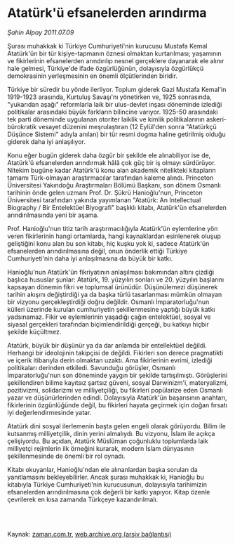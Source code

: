 # Atatürk'ü efsanelerden arındırma

*Şahin Alpay 2011.07.09*

<td class="columnist-detail">
<p>Şurası muhakkak ki Türkiye Cumhuriyeti'nin kurucusu Mustafa Kemal Atatürk'ün bir tür kişiye-tapmanın öznesi olmaktan kurtarılması; yaşamının ve fikirlerinin efsanelerden arındırılıp nesnel gerçeklere dayanarak ele alınır hale gelmesi, Türkiye'de ifade özgürlüğünün, dolayısıyla özgürlükçü demokrasinin yerleşmesinin en önemli ölçütlerinden biridir.</p>
<p>
<div id="haberMetinDiv">
<p> Türkiye bir süredir bu yönde ilerliyor. Toplum giderek Gazi Mustafa Kemal'in 1919-1923 arasında, Kurtuluş Savaşı'nı yönetirken ve, 1925 sonrasında, "yukarıdan aşağı" reformlarla laik bir ulus-devlet inşası döneminde izlediği politikalar arasındaki büyük farkların bilincine varıyor. 1925-50 arasındaki tek parti döneminde uygulanan otoriter laiklik ve kimlik politikalarının askeri-bürokratik vesayet düzenini meşrulaştıran (12 Eylül'den sonra "Atatürkçü Düşünce Sistemi" adıyla anılan) bir tür resmi dogma haline getirilmiş olduğu giderek daha iyi anlaşılıyor.
<p> Konu eğer bugün giderek daha özgür bir şekilde ele alınabiliyor ise de, Atatürk'ü efsanelerden arındırmak hâlâ çok güç bir iş olmayı sürdürüyor. Nitekim bugüne kadar Atatürk'ü konu alan akademik nitelikteki kitapların tamamı Türk-olmayan araştırmacılar tarafından kaleme alındı. Princeton Üniversitesi Yakındoğu Araştırmaları Bölümü Başkanı, son dönem Osmanlı tarihinin önde gelen uzmanı Prof. Dr. Şükrü Hanioğlu'nun, Princeton Üniversitesi tarafından yakında yayımlanan "Atatürk: An Intellectual Biography / Bir Entelektüel Biyografi" başlıklı kitabı, Atatürk'ün efsanelerden arındırılmasında yeni bir aşama.
<p> Prof. Hanioğlu'nun titiz tarih araştırmacılığıyla Atatürk'ün eylemlerine yön veren fikirlerinin hangi ortamlarda, hangi kaynaklardan esinlenerek oluşup geliştiğini konu alan bu son kitabı, hiç kuşku yok ki, sadece Atatürk'ün efsanelerden arındırılmasına değil, onun önderlik ettiği Türkiye Cumhuriyeti'nin daha iyi anlaşılmasına da büyük bir katkı.
<p> Hanioğlu'nun Atatürk'ün fikriyatının anlaşılması bakımından altını çizdiği başlıca hususlar şunlar: Atatürk, 19. yüzyılın sonları ve 20. yüzyılın başlarını kapsayan dönemin fikri ve toplumsal ürünüdür. Düşünülemezi düşünerek tarihin akışını değiştirdiği ya da başka türlü tasarlanması mümkün olmayan bir vizyonu gerçekleştirdiği doğru değildir. Osmanlı İmparatorluğu'nun külleri üzerinde kurulan cumhuriyetin şekillenmesine yaptığı büyük katkı yadsınamaz. Fikir ve eylemlerinin yaşadığı çağın entelektüel, sosyal ve siyasal gerçekleri tarafından biçimlendirildiği gerçeği, bu katkıyı hiçbir şekilde küçültmez.
<p>Atatürk, büyük bir düşünür ya da dar anlamda bir entellektüel değildi. Herhangi bir ideolojinin takipçisi de değildi. Fikirleri son derece pragmatikti ve içerik itibarıyla derin olmaktan uzaktı. Ama fikirlerinin evrimi, izlediği politikaları derinden etkiledi. Savunduğu görüşler, Osmanlı İmparatorluğu'nun son döneminde yaygın bir şekilde tartışılmıştı. Görüşlerini şekillendiren bilime kayıtsız şartsız güveni, sosyal Darwinizm'i, materyalizmi, pozitivizmi, solidarizmi ve milliyetçiliği, bu fikirleri popülarize eden Osmanlı yazar ve düşünürlerinden edindi. Dolayısıyla Atatürk'ün başarısının anahtarı, fikirlerinin özgünlüğünde değil, bu fikirleri hayata geçirmek için doğan fırsatı iyi değerlendirmesinde yatar.
<p> Atatürk dini sosyal ilerlemenin başta gelen engeli olarak görüyordu. Bilim ile kutsanmış milliyetçilik, dinin yerini almalıydı. Bu vizyonu, İslam ile açıkça çelişiyordu. Bu açıdan, Atatürk Müslüman çoğunluklu toplumlarda laik milliyetçi rejimlerin ilk örneğini kurarak, modern İslam dünyasının şekillenmesinde de önemli bir rol oynadı.
<p> Kitabı okuyanlar, Hanioğlu'ndan ele alınanlardan başka soruları da yanıtlamasını bekleyebilirler. Ancak şurası muhakkak ki, Hanioğlu bu kitabıyla Türkiye Cumhuriyeti'nin kurucusunun, dolayısıyla tarihimizin efsanelerden arındırılmasına çok değerli bir katkı yapıyor. Kitap özenle çevrilerek en kısa zamanda Türkçeye kazandırılmalı.</p></p></p></p></p></p></p></div>
</p>


<p><br>
		 </br></p></td>

Kaynak: [zaman.com.tr](http://zaman.com.tr/yazar.do?yazino=1156174), [web.archive.org (arşiv bağlantısı)](http://web.archive.org/web/20110911110728/http://www.zaman.com.tr:80/yazar.do?yazino=1156174)
